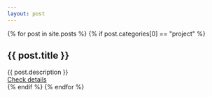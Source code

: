 ```yaml
---
layout: post
---
```


{% for post in site.posts %}
{% if post.categories[0] == "project" %}
<div class="demo-card-wide mdl-card mdl-shadow--2dp">
  <div class="mdl-card__title" style=" background: url('{{post.image}}') center / cover;">
    <h2 class="mdl-card__title-text grad">{{ post.title }}</h2>
  </div>
  <div class="mdl-card__supporting-text">
    {{ post.description }}
  </div>
  <div class="mdl-card__actions mdl-card--border">
    <a href="{{ post.url }}" class="mdl-button mdl-button--colored mdl-js-button mdl-js-ripple-effect">
      Check details
    </a>
  </div>
  <!-- <div class="mdl-card__menu">
    <button class="mdl-button mdl-button--icon mdl-js-button mdl-js-ripple-effect">
      <i class="material-icons">share</i>
    </button>
  </div> -->
</div>
{% endif %}
{% endfor %}